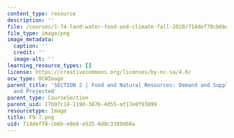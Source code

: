 ```yaml
---
content_type: resource
description: ''
file: /courses/1-74-land-water-food-and-climate-fall-2020/714def70cb6be0e8e5256d8c3389d66a_F9-7.png
file_type: image/png
image_metadata:
  caption: ''
  credit: ''
  image-alt: ''
learning_resource_types: []
license: https://creativecommons.org/licenses/by-nc-sa/4.0/
ocw_type: OCWImage
parent_title: 'SECTION 2 | Food and Natural Resources: Demand and Supply, Current
  and Projected'
parent_type: CourseSection
parent_uid: 17b97c14-119d-387b-4d55-af17e0f93899
resourcetype: Image
title: F9-7.png
uid: 714def70-cb6b-e0e8-e525-6d8c3389d66a
---
```


